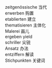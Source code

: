 zeitgenössische 当代  
erwerben  购置  
etablierten 建立  
thematisieren 主体化  
Malerei 画儿  
ergeben yield  
schriller 尖锐  
Ansatz 办法  
entziffern 解读  
Stichpunkten 关键词  
